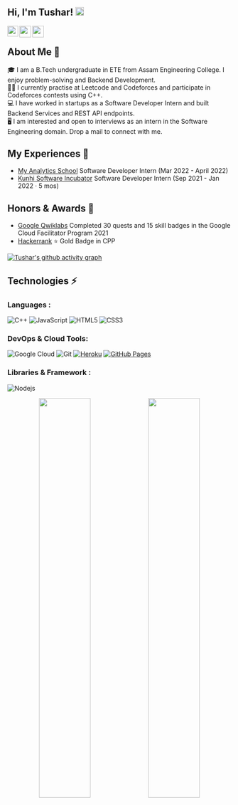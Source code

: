 ## Hi, I'm Tushar! <img src="https://github.com/TheDudeThatCode/TheDudeThatCode/blob/master/Assets/Hi.gif" width="19px">              

<a href="https://www.linkedin.com/in/tusharnath10/">
  <img align="left" width="24px" src="https://cdn.jsdelivr.net/npm/simple-icons@v3/icons/linkedin.svg"  />
</a>
<a href="https://twitter.com/tusharnath1999">
  <img align="left" width="26px" src="https://cdn.jsdelivr.net/npm/simple-icons@v3/icons/twitter.svg" />
</a>
<a href="mailto:tusharnath10@gmail.com">
  <img align="left" width="26px" src="https://cdn.jsdelivr.net/npm/simple-icons@v3/icons/gmail.svg" />
</a>

<br />

## About Me 🚀
🎓 I am a B.Tech undergraduate in ETE from Assam Engineering College. I enjoy problem-solving and Backend Development.</br>
👨‍💻 I currently practise at Leetcode and Codeforces and participate in Codeforces contests using C++.<br/>
💻 I have worked in startups as a Software Developer Intern and built Backend Services and REST API endpoints.<br/>
🖥 I am interested and open to interviews as an intern in the Software Engineering domain. Drop a mail to connect with me.<br />

## My Experiences 🙌
- [My Analytics School](https://www.myanalyticsschool.com/) Software Developer Intern (Mar 2022 - April 2022)
- [Kunhi Software Incubator](https://www.linkedin.com/company/kunhi-software-incubator/) Software Developer Intern (Sep 2021 - Jan 2022 · 5 mos)

## Honors & Awards 🏅
- [Google Qwiklabs](https://www.qwiklabs.com/public_profiles/ec65baca-24c3-4b36-a896-2168e0ceb8f6) Completed 30 quests and 15 skill badges in the Google Cloud Facilitator Program 2021
- [Hackerrank](https://www.hackerrank.com/tusharnath10) ⭐ Gold Badge in CPP 

[![Tushar's github activity graph](https://activity-graph.herokuapp.com/graph?username=tushar-nath&theme=xcode)](https://github.com/tushar-nath/github-readme-activity-graph)

## Technologies ⚡ 

### Languages :
![C++](https://img.shields.io/badge/-C++-00599C?style=flat-square&logo=c)
![JavaScript](https://img.shields.io/badge/-JavaScript-black?style=flat-square&logo=javascript)
![HTML5](https://img.shields.io/badge/-HTML5-E34F26?style=flat-square&logo=html5&logoColor=white)
![CSS3](https://img.shields.io/badge/-CSS3-1572B6?style=flat-square&logo=css3)

### DevOps & Cloud Tools:

![Google Cloud](https://img.shields.io/badge/Google%20Cloud-black?style=flat-square&logo=google-cloud)
![Git](https://img.shields.io/badge/-Git-black?style=flat-square&logo=git)
<a href="#"><img alt="Heroku" src="https://img.shields.io/badge/Heroku%20-%23430098.svg?logo=heroku&logoColor=white"></a>
<a href="#"><img alt="GitHub Pages" src="https://img.shields.io/badge/GitHub%20Pages-%23327FC7.svg?logo=github&logoColor=white"></a>

### Libraries & Framework :

![Nodejs](https://img.shields.io/badge/-Nodejs-black?style=flat-square&logo=Node.js)


<p align="center">
	
  <img width="48%" src="https://github-readme-stats.vercel.app/api?username=tushar-nath&show_icons=true&theme=tokyonight" />
  <img width="48%" src="https://github-readme-streak-stats.herokuapp.com/?user=tushar-nath&theme=tokyonight" />
</p>
